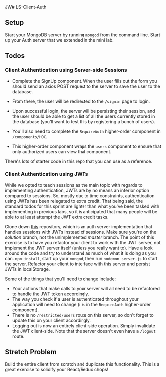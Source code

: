  JW# LS-Client-Auth

## Setup 
Start your MongoDB server by running `mongod` from the command line.
Start up your Auth server that we extended in the mini lab.

## Todos
### Client Authentication using Server-side Sessions
* Complete the SignUp component. When the user fills out the form you should send an
axios POST request to the server to save the user to the database. 
* From there, the user will be redirected to the `/signin` page to login. 
* Upon successful login, the server will be persisting their session, and the user should be able to get a list of all the users currently stored in the database (you'll want to test this by registering a bunch of users). 

* You'll also need to complete the `RequireAuth` higher-order component in `/components/HOC`. 
* This higher-order component wraps the `users` component to ensure that only authorized users can view
that component. 

There's lots of starter code in this repo that you can use as a reference. 

### Client Authentication using JWTs
While we opted to teach sessions as the main topic with regards to implementing authentication, JWTs are by no means an inferior option compared to sessions. So, mostly due to time constraints, 
authentication using JWTs has been relegated to extra credit. That being said, the standard todos for this sprint are lighter than what you've been tasked with implementing in previous labs, 
so it is anticipated that many people will be able to at least attempt the JWT extra credit tasks. 

Clone down [this](https://github.com/LambdaSchool/LS-Auth-JWT/tree/solution) repository, which is an auth 
server implementation that handles sessions with JWTs instead of sessions. Make sure you're on the _solution_ branch, not the unimplemented _master_ branch.
The point of this exercise is to have you refactor your client to work with the JWT server, not implement the JWT server itself (unless you really want to). Have a look around the code and
try to understand as much of what it is doing as you can. `npm install`, start up your `mongod`, then run `nodemon server.js` to start the server. Refactor your client to interface with this server and persist JWTs in localStorage. 

Some of the things that you'll need to change include:
 * Your actions that make calls to your server will all need to be refactored to handle the JWT token accordingly.
 * The way you check if a user is authenticated throughout your application will need to change (i.e. in the `RequireAuth` higher-order component).
 * There is no `/restricted/users` route on this server, so don't forget to update this on your client accordingly.
 * Logging out is now an entirely client-side operation. Simply invalidate the JWT client-side. Note that the server doesn't even have a `/logout` route.

## Stretch Problem
Build the entire client from scratch and duplicate this functionality. This is a great exercise to solidify your React/Redux chops!
